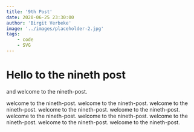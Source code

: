 ```yaml
---
title: '9th Post'
date: 2020-06-25 23:30:00
author: 'Birgit Verbeke'
image: '../images/placeholder-2.jpg'
tags:
    - code
    - SVG
---
```


# Hello to the nineth post
and welcome to the nineth-post.

welcome to the nineth-post. welcome to the nineth-post. welcome to the nineth-post. welcome to the nineth-post. welcome to the nineth-post. welcome to the nineth-post. welcome to the nineth-post. welcome to the nineth-post. welcome to the nineth-post. welcome to the nineth-post.